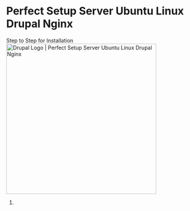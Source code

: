 # Perfect Setup Server Ubuntu Linux Drupal Nginx

Step to Step for Installation 
 <img align="center" alt="Drupal Logo | Perfect Setup Server Ubuntu Linux Drupal Nginx" width="400px" src="https://user-images.githubusercontent.com/2185794/163068177-bf9ad475-dc08-4de6-b033-63d990b2b2e6.svg" />

1.
